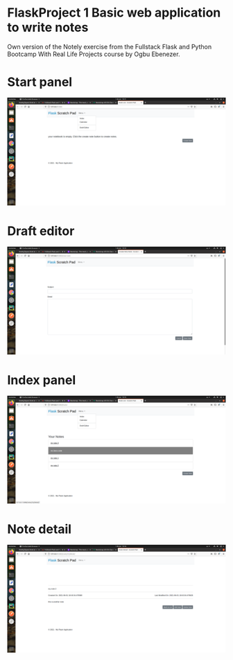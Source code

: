 # FlaskProject 1 Basic web application to write notes 
Own version of the Notely exercise from the Fullstack Flask and Python Bootcamp With Real Life Projects course by Ogbu Ebenezer.

# Start panel
![Entry point](/screenshots/1_index-panel.png)

# Draft editor
![Draft Editor](/screenshots/2_draft-editor.png)

# Index panel
![Index panel](/screenshots/3_index-panel-notes.png)

# Note detail
![Note detail](/screenshots/4_note-detail-panel.png)
